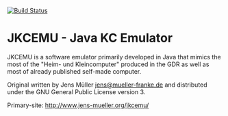 [![Build Status](https://travis-ci.org/lipro/jkcemu.svg?branch=devel)](https://travis-ci.org/lipro/jkcemu)

JKCEMU - Java KC Emulator
=========================

JKCEMU is a software emulator primarily developed in Java that
mimics the most of the "Heim- und Kleincomputer" produced in
the GDR as well as most of already published self-made computer.

Original written by Jens Müller <jens@mueller-franke.de> and
distributed under the GNU General Public License version 3.

Primary-site: http://www.jens-mueller.org/jkcemu/
